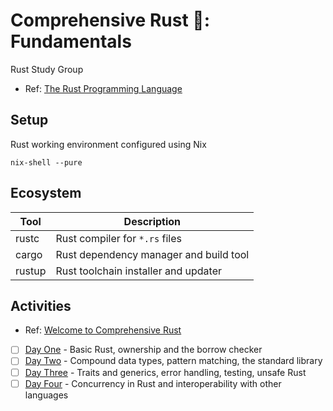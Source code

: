 # Comprehensive Rust 🦀: Fundamentals

Rust Study Group
* Ref: [The Rust Programming Language](https://doc.rust-lang.org/stable/book/)

## Setup
Rust working environment configured using Nix
```
nix-shell --pure
```


## Ecosystem

| Tool | Description |
|------|-------------|
| rustc | Rust compiler for `*.rs` files |
| cargo | Rust dependency manager and build tool |
| rustup | Rust toolchain installer and updater |


## Activities

* Ref: [Welcome to Comprehensive Rust](https://google.github.io/comprehensive-rust/index.html)


- [ ] [Day One](TBC) - Basic Rust, ownership and the borrow checker
- [ ] [Day Two](TBC) - Compound data types, pattern matching, the standard library
- [ ] [Day Three](TBC) - Traits and generics, error handling, testing, unsafe Rust
- [ ] [Day Four](TBC) - Concurrency in Rust and interoperability with other languages
